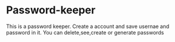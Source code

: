 # Password-keeper
This is a password keeper.
Create a account and save usernae and password in it.
You can delete,see,create or generate passwords
